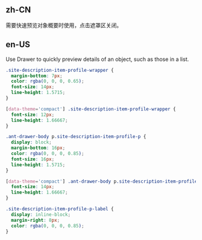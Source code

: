 ## zh-CN

需要快速预览对象概要时使用，点击遮罩区关闭。

## en-US

Use Drawer to quickly preview details of an object, such as those in a list.

```css
.site-description-item-profile-wrapper {
  margin-bottom: 7px;
  color: rgba(0, 0, 0, 0.65);
  font-size: 14px;
  line-height: 1.5715;
}

[data-theme='compact'] .site-description-item-profile-wrapper {
  font-size: 12px;
  line-height: 1.66667;
}

.ant-drawer-body p.site-description-item-profile-p {
  display: block;
  margin-bottom: 16px;
  color: rgba(0, 0, 0, 0.85);
  font-size: 16px;
  line-height: 1.5715;
}

[data-theme='compact'] .ant-drawer-body p.site-description-item-profile-p {
  font-size: 14px;
  line-height: 1.66667;
}

.site-description-item-profile-p-label {
  display: inline-block;
  margin-right: 8px;
  color: rgba(0, 0, 0, 0.85);
}
```

<style>
[data-theme="dark"] .site-description-item-profile-p {
  color: rgba(255,255,255,0.85);
}
[data-theme="dark"] .site-description-item-profile-wrapper {
  color: rgba(255,255,255,0.65);
}
</style>

